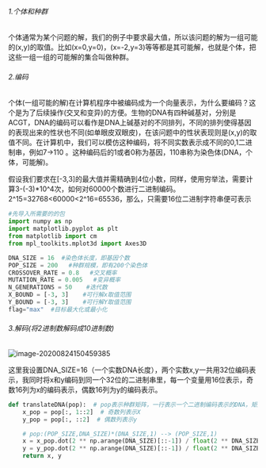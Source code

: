 ###### 1.个体和种群

个体通常为某个问题的解，我们的例子中要求最大值，所以该问题的解为一组可能的(x,y)的取值。比如(x=0,y=0)，(x=-2,y=3)等等都是其可能解，也就是个体，把这些一组一组的可能解的集合叫做种群。

###### 2.编码

个体(一组可能的解)在计算机程序中被编码成为一个向量表示，为什么要编码？这个是为了后续操作(交叉和变异)的方便。生物的DNA有四种碱基对，分别是ACGT，DNA的编码可以看作是DNA上碱基对的不同排列，不同的排列使得基因的表现出来的性状也不同(如单眼皮双眼皮)，在该问题中的性状表现则是(x,y)的取值不同。在计算机中，我们可以模仿这种编码，将不同实数表示成不同的0,1二进制串，例如7->110 。这种编码后的1或者0称为基因，110串称为染色体(DNA，个体，可能解)。

假设我们要求在[-3,3]的最大值并需精确到4位小数，同样，使用穷举法，需要计算3-(-3)*10^4次，如何对60000个数进行二进制编码。2^15=32768<60000<2^16=65536，那么，只需要16位二进制字符串便可表示

```python
#先导入所需要的的包
import numpy as np
import matplotlib.pyplot as plt
from matplotlib import cm
from mpl_toolkits.mplot3d import Axes3D

DNA_SIZE = 16  #染色体长度，即基因个数
POP_SIZE = 200   #种群规模，即有200个染色体
CROSSOVER_RATE = 0.8   #交叉概率
MUTATION_RATE = 0.005   #变异概率
N_GENERATIONS = 50    #迭代数
X_BOUND = [-3, 3]    #可行解x取值范围
Y_BOUND = [-3, 3]    #可行解Y取值范围
flag="max"  #目标最大化或最小化
```
###### 3.解码(将2进制数解码成10进制数)

![image-20200824150459385](C:\Users\yupf-a\Desktop\ga\image-3.png)

这里我设置DNA_SIZE=16（一个实数DNA长度），两个实数x,y一共用32位编码表示，我同时将x和y编码到同一个32位的二进制串里，每一个变量用16位表示，奇数16列为x的编码表示，偶数16列为y的编码表示。
```python
def translateDNA(pop):  # pop表示种群矩阵，一行表示一个二进制编码表示的DNA，矩阵的行数为种群数目
    x_pop = pop[:, 1::2]  # 奇数列表示X
    y_pop = pop[:, ::2]  # 偶数列表示y

    # pop:(POP_SIZE,DNA_SIZE)*(DNA_SIZE,1) --> (POP_SIZE,1)
    x = x_pop.dot(2 ** np.arange(DNA_SIZE)[::-1]) / float(2 ** DNA_SIZE - 1) * (X_BOUND[1] - X_BOUND[0]) + X_BOUND[0]
    y = y_pop.dot(2 ** np.arange(DNA_SIZE)[::-1]) / float(2 ** DNA_SIZE - 1) * (Y_BOUND[1] - Y_BOUND[0]) + Y_BOUND[0]
    return x, y
```
